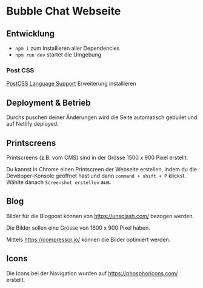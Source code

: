 # Bubble Chat Webseite

## Entwicklung

- `npm i` zum Installieren aller Dependencies
- `npm run dev` startet die Umgebung

### Post CSS

[PostCSS Language Support](https://marketplace.visualstudio.com/items?itemName=csstools.postcss) Erweiterung installieren

## Deployment & Betrieb

Durchs puschen deiner Änderungen wird die Seite automatisch gebuilet und auf Netlify deployed.

## Printscreens

Printscreens (z.B. vom CMS) sind in der Grösse 1500 x 900 Pixel erstellt.

Du kannst in Chrome einen Printscreen der Webseite erstellen, indem du die Developer-Konsole geöffnet hast und dann `command + shift + P` klickst. Wählte danach `Screenshot erstellen` aus.

## Blog

Bilder für die Blogpost können von https://unsplash.com/ bezogen werden.

Die Bilder sollen eine Grösse von 1600 x 900 Pixel haben.

Mittels https://compressor.io/ können die Bilder optimiert werden.

## Icons

Die Icons bei der Navigation wurden auf https://phosphoricons.com/ erstellt.
